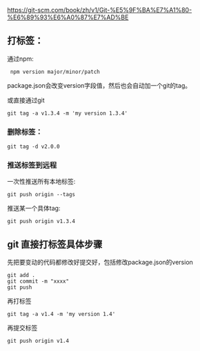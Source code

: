<https://git-scm.com/book/zh/v1/Git-%E5%9F%BA%E7%A1%80-%E6%89%93%E6%A0%87%E7%AD%BE>


## 打标签：
通过npm:
```
 npm version major/minor/patch
```
package.json会改变version字段值，然后也会自动加一个git的tag。

或直接通过git
```
git tag -a v1.3.4 -m 'my version 1.3.4'
```
### 删除标签：
```
git tag -d v2.0.0
```

### 推送标签到远程
一次性推送所有本地标签:
```
git push origin --tags
```

推送某一个具体tag:
```
git push origin v1.3.4
```


## git 直接打标签具体步骤
先把要变动的代码都修改好提交好，包括修改package.json的version
```
git add .
git commit -m "xxxx"
git push
```
再打标签
```
git tag -a v1.4 -m 'my version 1.4'
```
再提交标签
```
git push origin v1.4
```